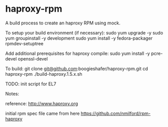 haproxy-rpm
===========

A build process to create an haproxy RPM using mock.

To setup your build environment (if necessary):
	sudo yum upgrade -y
	sudo yum groupinstall -y development
	sudo yum install -y fedora-packager
	rpmdev-setuptree

Add additional prerequisites for haproxy compile:
	sudo yum install -y pcre-devel openssl-devel

To build:
	git clone git@github.com:boogieshafer/haproxy-rpm.git
	cd haproxy-rpm
	./build-haproxy.1.5.x.sh


TODO:
	init script for EL7

Notes:

reference: http://www.haproxy.org

initial rpm spec file came from here
https://github.com/nmilford/rpm-haproxy
